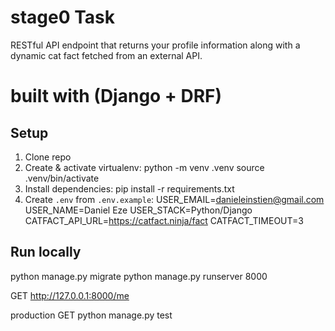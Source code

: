 # stage0 Task
RESTful API endpoint that returns your profile information along with a dynamic cat fact fetched from an external API.

# built with (Django + DRF)

## Setup
1. Clone repo
2. Create & activate virtualenv:
   python -m venv .venv
   source .venv/bin/activate
3. Install dependencies:
   pip install -r requirements.txt
4. Create `.env` from `.env.example`:
   USER_EMAIL=danieleinstien@gmail.com
   USER_NAME=Daniel Eze
   USER_STACK=Python/Django
   CATFACT_API_URL=https://catfact.ninja/fact
   CATFACT_TIMEOUT=3

## Run locally
python manage.py migrate
python manage.py runserver 8000

GET http://127.0.0.1:8000/me

production GET 
python manage.py test

